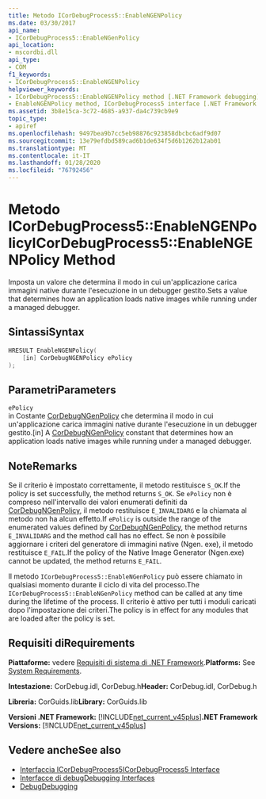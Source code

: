 ```yaml
---
title: Metodo ICorDebugProcess5::EnableNGENPolicy
ms.date: 03/30/2017
api_name:
- ICorDebugProcess5::EnableNGenPolicy
api_location:
- mscordbi.dll
api_type:
- COM
f1_keywords:
- ICorDebugProcess5::EnableNGENPolicy
helpviewer_keywords:
- ICorDebugProcess5::EnableNGENPolicy method [.NET Framework debugging]
- EnableNGENPolicy method, ICorDebugProcess5 interface [.NET Framework debugging]
ms.assetid: 3b8e15ca-3c72-4685-a937-da4c739cb9e9
topic_type:
- apiref
ms.openlocfilehash: 9497bea9b7cc5eb98876c923858dbcbc6adf9d07
ms.sourcegitcommit: 13e79efdbd589cad6b1de634f5d6b1262b12ab01
ms.translationtype: MT
ms.contentlocale: it-IT
ms.lasthandoff: 01/28/2020
ms.locfileid: "76792456"
---
```

# <a name="icordebugprocess5enablengenpolicy-method"></a><span data-ttu-id="69cb7-102">Metodo ICorDebugProcess5::EnableNGENPolicy</span><span class="sxs-lookup"><span data-stu-id="69cb7-102">ICorDebugProcess5::EnableNGENPolicy Method</span></span>
<span data-ttu-id="69cb7-103">Imposta un valore che determina il modo in cui un'applicazione carica immagini native durante l'esecuzione in un debugger gestito.</span><span class="sxs-lookup"><span data-stu-id="69cb7-103">Sets a value that determines how an application loads native images while running under a managed debugger.</span></span>  
  
## <a name="syntax"></a><span data-ttu-id="69cb7-104">Sintassi</span><span class="sxs-lookup"><span data-stu-id="69cb7-104">Syntax</span></span>  
  
```cpp  
HRESULT EnableNGENPolicy(  
    [in] CorDebugNGENPolicy ePolicy  
);  
```  
  
## <a name="parameters"></a><span data-ttu-id="69cb7-105">Parametri</span><span class="sxs-lookup"><span data-stu-id="69cb7-105">Parameters</span></span>  
 `ePolicy`  
 <span data-ttu-id="69cb7-106">in Costante [CorDebugNGenPolicy](cordebugngenpolicy-enumeration.md) che determina il modo in cui un'applicazione carica immagini native durante l'esecuzione in un debugger gestito.</span><span class="sxs-lookup"><span data-stu-id="69cb7-106">[in] A [CorDebugNGenPolicy](cordebugngenpolicy-enumeration.md) constant that determines how an application loads native images while running under a managed debugger.</span></span>  
  
## <a name="remarks"></a><span data-ttu-id="69cb7-107">Note</span><span class="sxs-lookup"><span data-stu-id="69cb7-107">Remarks</span></span>  
 <span data-ttu-id="69cb7-108">Se il criterio è impostato correttamente, il metodo restituisce `S_OK`.</span><span class="sxs-lookup"><span data-stu-id="69cb7-108">If the policy is set successfully, the method returns `S_OK`.</span></span> <span data-ttu-id="69cb7-109">Se `ePolicy` non è compreso nell'intervallo dei valori enumerati definiti da [CorDebugNGenPolicy](cordebugngenpolicy-enumeration.md), il metodo restituisce `E_INVALIDARG` e la chiamata al metodo non ha alcun effetto.</span><span class="sxs-lookup"><span data-stu-id="69cb7-109">If `ePolicy` is outside the range of the enumerated values defined by [CorDebugNGenPolicy](cordebugngenpolicy-enumeration.md), the method returns `E_INVALIDARG` and the method call has no effect.</span></span> <span data-ttu-id="69cb7-110">Se non è possibile aggiornare i criteri del generatore di immagini native (Ngen. exe), il metodo restituisce `E_FAIL`.</span><span class="sxs-lookup"><span data-stu-id="69cb7-110">If the policy of the Native Image Generator (Ngen.exe) cannot be updated, the method returns `E_FAIL`.</span></span>  
  
 <span data-ttu-id="69cb7-111">Il metodo `ICorDebugProcess5::EnableNGenPolicy` può essere chiamato in qualsiasi momento durante il ciclo di vita del processo.</span><span class="sxs-lookup"><span data-stu-id="69cb7-111">The `ICorDebugProcess5::EnableNGenPolicy` method can be called at any time during the lifetime of the process.</span></span> <span data-ttu-id="69cb7-112">Il criterio è attivo per tutti i moduli caricati dopo l'impostazione dei criteri.</span><span class="sxs-lookup"><span data-stu-id="69cb7-112">The policy is in effect for any modules that are loaded after the policy is set.</span></span>  
  
## <a name="requirements"></a><span data-ttu-id="69cb7-113">Requisiti di</span><span class="sxs-lookup"><span data-stu-id="69cb7-113">Requirements</span></span>  
 <span data-ttu-id="69cb7-114">**Piattaforme:** vedere [Requisiti di sistema di .NET Framework](../../../../docs/framework/get-started/system-requirements.md).</span><span class="sxs-lookup"><span data-stu-id="69cb7-114">**Platforms:** See [System Requirements](../../../../docs/framework/get-started/system-requirements.md).</span></span>  
  
 <span data-ttu-id="69cb7-115">**Intestazione:** CorDebug.idl, CorDebug.h</span><span class="sxs-lookup"><span data-stu-id="69cb7-115">**Header:** CorDebug.idl, CorDebug.h</span></span>  
  
 <span data-ttu-id="69cb7-116">**Libreria:** CorGuids.lib</span><span class="sxs-lookup"><span data-stu-id="69cb7-116">**Library:** CorGuids.lib</span></span>  
  
 <span data-ttu-id="69cb7-117">**Versioni .NET Framework:** [!INCLUDE[net_current_v45plus](../../../../includes/net-current-v45plus-md.md)]</span><span class="sxs-lookup"><span data-stu-id="69cb7-117">**.NET Framework Versions:** [!INCLUDE[net_current_v45plus](../../../../includes/net-current-v45plus-md.md)]</span></span>  
  
## <a name="see-also"></a><span data-ttu-id="69cb7-118">Vedere anche</span><span class="sxs-lookup"><span data-stu-id="69cb7-118">See also</span></span>

- [<span data-ttu-id="69cb7-119">Interfaccia ICorDebugProcess5</span><span class="sxs-lookup"><span data-stu-id="69cb7-119">ICorDebugProcess5 Interface</span></span>](icordebugprocess5-interface.md)
- [<span data-ttu-id="69cb7-120">Interfacce di debug</span><span class="sxs-lookup"><span data-stu-id="69cb7-120">Debugging Interfaces</span></span>](debugging-interfaces.md)
- [<span data-ttu-id="69cb7-121">Debug</span><span class="sxs-lookup"><span data-stu-id="69cb7-121">Debugging</span></span>](index.md)
